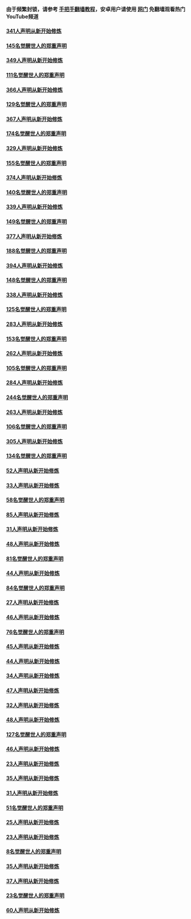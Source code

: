 #### 由于频繁封锁，请参考 [手把手翻墙教程](https://github.com/gfw-breaker/guides/wiki/)，安卓用户请使用 [网门](https://github.com/gfw-breaker/nogfw/blob/master/dl.md?t=06221401) 免翻墙观看热门YouTube频道 

#### [341人声明从新开始修炼](../pages/91/427255.md?t=06221401) 

#### [145名觉醒世人的郑重声明](../pages/91/427254.md?t=06221401) 

#### [349人声明从新开始修炼](../pages/91/426969.md?t=06221401) 

#### [111名觉醒世人的郑重声明](../pages/91/426968.md?t=06221401) 

#### [366人声明从新开始修炼](../pages/91/426737.md?t=06221401) 

#### [129名觉醒世人的郑重声明](../pages/91/426736.md?t=06221401) 

#### [367人声明从新开始修炼](../pages/91/426421.md?t=06221401) 

#### [174名觉醒世人的郑重声明](../pages/91/426420.md?t=06221401) 

#### [329人声明从新开始修炼](../pages/91/426139.md?t=06221401) 

#### [155名觉醒世人的郑重声明](../pages/91/426138.md?t=06221401) 

#### [374人声明从新开始修炼](../pages/91/425811.md?t=06221401) 

#### [140名觉醒世人的郑重声明](../pages/91/425810.md?t=06221401) 

#### [339人声明从新开始修炼](../pages/91/425690.md?t=06221401) 

#### [149名觉醒世人的郑重声明](../pages/91/425689.md?t=06221401) 

#### [377人声明从新开始修炼](../pages/91/424867.md?t=06221401) 

#### [188名觉醒世人的郑重声明](../pages/91/424866.md?t=06221401) 

#### [394人声明从新开始修炼](../pages/91/423914.md?t=06221401) 

#### [148名觉醒世人的郑重声明](../pages/91/423913.md?t=06221401) 

#### [338人声明从新开始修炼](../pages/91/423540.md?t=06221401) 

#### [125名觉醒世人的郑重声明](../pages/91/423539.md?t=06221401) 

#### [283人声明从新开始修炼](../pages/91/423296.md?t=06221401) 

#### [153名觉醒世人的郑重声明](../pages/91/423295.md?t=06221401) 

#### [262人声明从新开始修炼](../pages/91/423004.md?t=06221401) 

#### [105名觉醒世人的郑重声明](../pages/91/423003.md?t=06221401) 

#### [284人声明从新开始修炼](../pages/91/422707.md?t=06221401) 

#### [244名觉醒世人的郑重声明](../pages/91/422706.md?t=06221401) 

#### [263人声明从新开始修炼](../pages/91/422553.md?t=06221401) 

#### [106名觉醒世人的郑重声明](../pages/91/422552.md?t=06221401) 

#### [305人声明从新开始修炼](../pages/91/422153.md?t=06221401) 

#### [134名觉醒世人的郑重声明](../pages/91/422152.md?t=06221401) 

#### [52人声明从新开始修炼](../pages/91/421846.md?t=06221401) 

#### [33人声明从新开始修炼](../pages/91/421804.md?t=06221401) 

#### [58名觉醒世人的郑重声明](../pages/91/421845.md?t=06221401) 

#### [85人声明从新开始修炼](../pages/91/421769.md?t=06221401) 

#### [31人声明从新开始修炼](../pages/91/421763.md?t=06221401) 

#### [48人声明从新开始修炼](../pages/91/421605.md?t=06221401) 

#### [81名觉醒世人的郑重声明](../pages/91/421656.md?t=06221401) 

#### [44人声明从新开始修炼](../pages/91/421544.md?t=06221401) 

#### [84名觉醒世人的郑重声明](../pages/91/421543.md?t=06221401) 

#### [27人声明从新开始修炼](../pages/91/421465.md?t=06221401) 

#### [46人声明从新开始修炼](../pages/91/421454.md?t=06221401) 

#### [76名觉醒世人的郑重声明](../pages/91/421453.md?t=06221401) 

#### [45人声明从新开始修炼](../pages/91/421452.md?t=06221401) 

#### [44人声明从新开始修炼](../pages/91/421422.md?t=06221401) 

#### [34人声明从新开始修炼](../pages/91/421322.md?t=06221401) 

#### [47人声明从新开始修炼](../pages/91/421264.md?t=06221401) 

#### [32人声明从新开始修炼](../pages/91/421225.md?t=06221401) 

#### [48人声明从新开始修炼](../pages/91/421202.md?t=06221401) 

#### [127名觉醒世人的郑重声明](../pages/91/421224.md?t=06221401) 

#### [46人声明从新开始修炼](../pages/91/421203.md?t=06221401) 

#### [23人声明从新开始修炼](../pages/91/421138.md?t=06221401) 

#### [35人声明从新开始修炼](../pages/91/421122.md?t=06221401) 

#### [31人声明从新开始修炼](../pages/91/421081.md?t=06221401) 

#### [51名觉醒世人的郑重声明](../pages/91/421080.md?t=06221401) 

#### [25人声明从新开始修炼](../pages/91/421020.md?t=06221401) 

#### [23人声明从新开始修炼](../pages/91/420884.md?t=06221401) 

#### [8名觉醒世人的郑重声明](../pages/91/420883.md?t=06221401) 

#### [35人声明从新开始修炼](../pages/91/420809.md?t=06221401) 

#### [37人声明从新开始修炼](../pages/91/420766.md?t=06221401) 

#### [23名觉醒世人的郑重声明](../pages/91/420765.md?t=06221401) 

#### [60人声明从新开始修炼](../pages/91/420727.md?t=06221401) 

